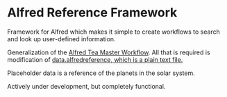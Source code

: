 Alfred Reference Framework
==========================

Framework for Alfred which makes it simple to create workflows to search and look up user-defined information.

Generalization of the <a href="https://github.com/cheniel/alfred-tea-master">Alfred Tea Master Workflow</a>. All that is required is modification of <a href="https://github.com/cheniel/alfred-reference-framework/blob/master/data.alfredreference">data.alfredreference, which is a plain text file.</a>

Placeholder data is a reference of the planets in the solar system.

Actively under development, but completely functional. 
